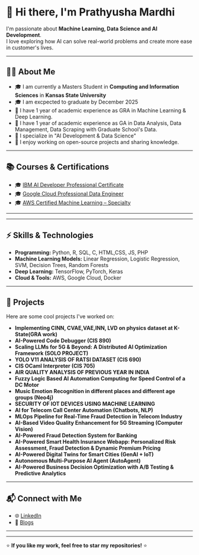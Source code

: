 # 👋 Hi there, I'm Prathyusha Mardhi  

I'm passionate about **Machine Learning, Data Science and AI Development**.  
I love exploring how AI can solve real-world problems and create more ease in customer's lives.

---

## 👨‍💻 About Me

- 🎓 I am currently a Masters Student in **Computing and Information Sciences** in **Kansas State University**
- 🎓 I am excpected to graduate by December 2025
- 💼 I have 1 year of academic experience as GRA in  Machine Learning & Deep Learning.
- 💼 I have 1 year of academic experience as GA in Data Analysis, Data Management, Data Scraping with Graduate School's Data.   
- 🔬 I specialize in "AI Development & Data Science"  
- 🚀 I enjoy working on open-source projects and sharing knowledge.

---

<h2>📚 Courses & Certifications</h2>
<ul>
  <li>🎓 <a href="https://www.coursera.org/professional-certificates/ibm-ai-developer" target="_blank">IBM AI Developer Professional Certificate</a></li>
  <li>🎓 <a href="https://www.coursera.org/professional-certificates/ibm-ai-developer" target="_blank">Google Cloud Professional Data Engineer</a></li>
  <li>🎓 <a href="https://www.coursera.org/professional-certificates/ibm-ai-developer" target="_blank">AWS Certified Machine Learning – Specialty</a></li>
</ul>
<hr>


---

## ⚡ Skills & Technologies

- **Programming:** Python, R, SQL, C, HTML,CSS, JS, PHP   
- **Machine Learning Models:** Linear Regression, Logistic Regression, SVM, Decision Trees, Random Forests  
- **Deep Learning:** TensorFlow, PyTorch, Keras  
- **Cloud & Tools:** AWS, Google Cloud, Docker  

---

<h2>📂 Projects</h2>
<p>Here are some cool projects I've worked on:</p>
<ul>
  <li><b>Implementing CINN, CVAE,VAE,INN, LVD on physics dataset at K-State(GRA work)</b></li>
  <li><b>AI-Powered Code Debugger (CIS 890)</b></li>
  <li><b>Scaling LLMs for 5G & Beyond: A Distributed AI Optimization Framework (SOLO PROJECT)</b></li>
  <li><b>YOLO V11 ANALYSIS OF RATSI DATASET (CIS 690)</b></li>
  <li><b>CIS OCaml Interpreter (CIS 705)</b></li>
  <li><b>AIR QUALITY ANALYSIS OF PREVIOUS YEAR IN INDIA</b></li>
  <li><b>Fuzzy Logic Based AI Automation Computing for Speed Control of a DC Motor</b></li>
  <li><b>Music Emotion Recognition in different places and different age groups (Neo4j)</b></li>
  <li><b>SECURITY OF IOT DEVICES USING MACHINE LEARNING</b></li>
  <li><b>AI for Telecom Call Center Automation (Chatbots, NLP)</b></li>
  <li><b>MLOps Pipeline for Real-Time Fraud Detection in Telecom Industry</b></li>
  <li><b>AI-Based Video Quality Enhancement for 5G Streaming (Computer Vision)</b></li>
  <li><b>AI-Powered Fraud Detection System for Banking</b></li>
  <li><b>AI-Powered Smart Health Insurance Webapp: Personalized Risk Assessment, Fraud Detection & Dynamic Premium Pricing</b></li>
  <li><b>AI-Powered Digital Twins for Smart Cities (GenAI + IoT)</b></li>
  <li><b>Autonomous Multi-Purpose AI Agent (AutoAgent)</b></li>
  <li><b>AI-Powered Business Decision Optimization with A/B Testing & Predictive Analytics</b></li>
</ul>


---

<h2>📬 Connect with Me</h2>
<ul>
  <li>🌐 <a href="https://www.linkedin.com/in/prathyushareddy282" target="_blank">LinkedIn</a></li>
  <li>📝 <a href="https://medium.com/@prathyushareddy9908/exponential-family-of-distributions-making-math-intuitive-26cbfdf710f7" target="_blank">Blogs</a></li>
</ul>
<hr>


---
⭐ **If you like my work, feel free to star my repositories!** ⭐


